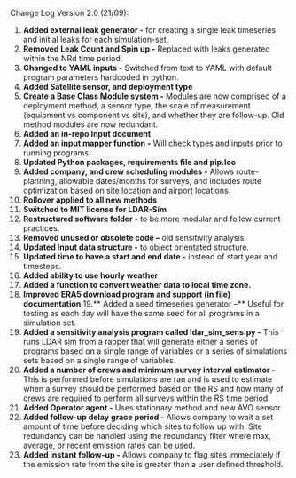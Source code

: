 Change Log Version 2.0 (21/09):
1.	**Added external leak generator -** for creating a single leak timeseries and initial leaks for each simulation-set.
2.	**Removed Leak Count and Spin up -** Replaced with leaks generated within the NRd time period.
3.	**Changed to YAML inputs -**  Switched from text to YAML with default program parameters hardcoded in python. 
4.	**Added Satellite sensor, and deployment type**
5.	**Create a Base Class Module system -** Modules are now comprised of a deployment method, a sensor type, the scale of measurement (equipment vs component vs site), and whether they are follow-up. Old method modules are now redundant. 
6.	**Added an in-repo Input document**
7.	**Added an input mapper function -** Will check types and inputs prior to running programs.
8.  **Updated Python packages, requirements file and pip.loc**
9.	**Added company, and crew scheduling modules -**  Allows route-planning, allowable dates/months for surveys, and includes route optimization based on site location and airport locations.
10.	**Rollover applied to all new methods**
11. **Switched to MIT license for LDAR-Sim**
12.	**Restructured software folder -** to be more modular and follow current practices.
13.	**Removed unused or obsolete code –** old sensitivity analysis
14.	**Updated Input data structure -** to object orientated structure.
15.	**Updated time to have a start and end date -** instead of start year and timesteps.
16.	**Added ability to use hourly weather**
17.	**Added a function to convert weather data to local time zone.**
18.	**Improved ERA5 download program and support (in file) documentation**
19.**	Added a seed timeseries generator –** Useful for testing as each day will have the same seed for all programs in a simulation set. 
20.	**Added a sensitivity analysis program called ldar_sim_sens.py -** This runs LDAR sim from a rapper that will generate either a series of programs based on a single range of variables or a series of simulations sets based on a single range of variables.
21.	**Added a number of crews and minimum survey interval estimator -**  This is performed before simulations are ran and is used to estimate when a survey should be performed based on the RS and how many of crews are required to perform all surveys within the RS time period.
22.	**Added Operator agent -** Uses stationary method and new AVO sensor
23.	**Added follow-up delay grace period -**  Allows company to wait a set amount of time before deciding which sites to follow up with.  Site redundancy can be handled using the redundancy filter where max, average, or recent emission rates can be used.
23.	**Added instant follow-up -**  Allows company to flag sites immediately if the emission rate from the site is greater than a user defined threshold.